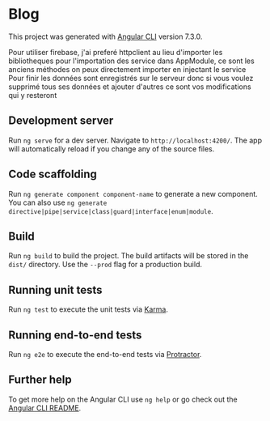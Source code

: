 # Blog

This project was generated with [Angular CLI](https://github.com/angular/angular-cli) version 7.3.0.



Pour utiliser firebase, j'ai preferé httpclient au lieu d'importer les bibliotheques
pour l'importation des service dans AppModule,  ce sont les anciens méthodes on peux directement importer en injectant le service
Pour finir les données sont enregistrés sur le serveur donc si vous voulez supprimé tous ses données et ajouter d'autres ce sont vos modifications
qui  y  resteront



## Development server

Run `ng serve` for a dev server. Navigate to `http://localhost:4200/`. The app will automatically reload if you change any of the source files.

## Code scaffolding

Run `ng generate component component-name` to generate a new component. You can also use `ng generate directive|pipe|service|class|guard|interface|enum|module`.

## Build

Run `ng build` to build the project. The build artifacts will be stored in the `dist/` directory. Use the `--prod` flag for a production build.

## Running unit tests

Run `ng test` to execute the unit tests via [Karma](https://karma-runner.github.io).

## Running end-to-end tests

Run `ng e2e` to execute the end-to-end tests via [Protractor](http://www.protractortest.org/).

## Further help

To get more help on the Angular CLI use `ng help` or go check out the [Angular CLI README](https://github.com/angular/angular-cli/blob/master/README.md).
